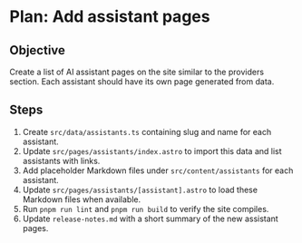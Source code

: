 # Plan: Add assistant pages

## Objective
Create a list of AI assistant pages on the site similar to the providers section. Each assistant should have its own page generated from data.

## Steps
1. Create `src/data/assistants.ts` containing slug and name for each assistant.
2. Update `src/pages/assistants/index.astro` to import this data and list assistants with links.
3. Add placeholder Markdown files under `src/content/assistants` for each assistant.
4. Update `src/pages/assistants/[assistant].astro` to load these Markdown files when available.
5. Run `pnpm run lint` and `pnpm run build` to verify the site compiles.
6. Update `release-notes.md` with a short summary of the new assistant pages.
